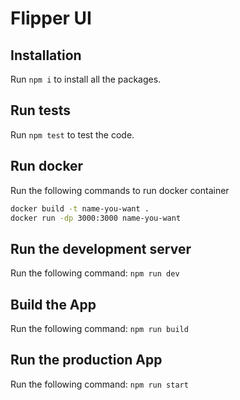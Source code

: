 # Flipper UI

## Installation

Run `npm i` to install all the packages.

## Run tests

Run `npm test` to test the code.

## Run docker

Run the following commands to run docker container

```bash
docker build -t name-you-want .
docker run -dp 3000:3000 name-you-want
```

## Run the development server

Run the following command: `npm run dev`

## Build the App

Run the following command: `npm run build`

## Run the production App

Run the following command: `npm run start`

